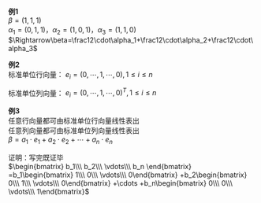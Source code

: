 **例1**  
 $\beta=(1,1,1)$   
 $\alpha_1=(0,1,1)，\alpha_2=(1,0,1)，\alpha_3=(1,1,0)$   
 $\Rightarrow\beta=\frac12\cdot\alpha_1+\frac12\cdot\alpha_2+\frac12\cdot\alpha_3$   
  
**例2**  
标准单位行向量： $e_i=(0,\cdots,1,\cdots,0),1\le i\le n$   
  
标准单位列向量： $e_i=(0,\cdots,1,\cdots,0)^T,1\le i\le n$   
  
**例3**  
任意行向量都可由标准单位行向量线性表出  
任意列向量都可由标准单位列向量线性表出  
 $\beta=a_1\cdot e_1+a_2\cdot e_2+\cdots+a_n\cdot e_n$   
  
证明：写完既证毕  
 $\begin{bmatrix}  
b_1\\\ b_2\\\ \vdots\\\ b_n  
\end{bmatrix}  
=b_1\begin{bmatrix}  
1\\\ 0\\\ \vdots\\\ 0\end{bmatrix}  
+b_2\begin{bmatrix}  
0\\\ 1\\\ \vdots\\\ 0\end{bmatrix}  
+\cdots  
+b_n\begin{bmatrix}  
0\\\ 0\\\ \vdots\\\ 1\end{bmatrix}$   
